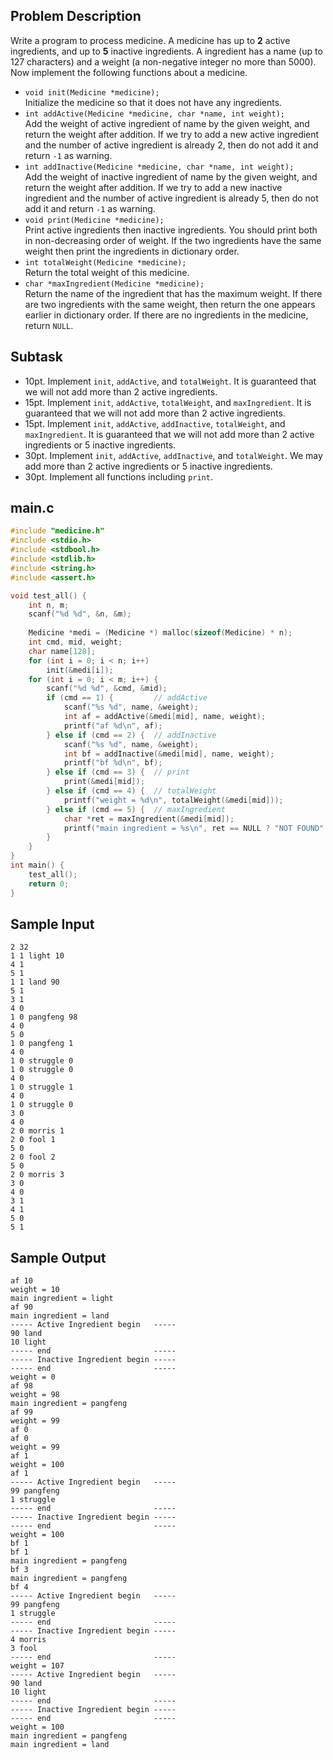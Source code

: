 ## Problem Description ##

Write a program to process medicine. A medicine has up to **2** active ingredients, and up to **5** inactive ingredients. A ingredient has a name (up to 127 characters) and a weight (a non-negative integer no more than 5000). Now implement the following functions about a medicine.

* `void init(Medicine *medicine);`  
Initialize the medicine so that it does not have any ingredients.
* `int addActive(Medicine *medicine, char *name, int weight);`  
Add the weight of active ingredient of name by the given weight, and return the weight after addition. If we try to add a new active ingredient and the number of active ingredient is already 2, then do not add it and return `-1` as warning.
* `int addInactive(Medicine *medicine, char *name, int weight);`  
Add the weight of inactive ingredient of name by the given weight, and return the weight after addition. If we try to add a new inactive ingredient and the number of active ingredient is already 5, then do not add it and return `-1` as warning.
* `void print(Medicine *medicine);`  
Print active ingredients then inactive ingredients. You should print both in non-decreasing order of weight. If the two ingredients have the same weight then print the ingredients in dictionary order.
* `int totalWeight(Medicine *medicine);`  
Return the total weight of this medicine.
* `char *maxIngredient(Medicine *medicine);`  
Return the name of the ingredient that has the maximum weight. If there are two ingredients with the same weight, then return the one appears earlier in dictionary order. If there are no ingredients in the medicine, return `NULL`.

## Subtask ##
* 10pt. Implement `init`, `addActive`, and `totalWeight`. It is guaranteed that we will not add more than 2 active ingredients.
* 15pt. Implement `init`, `addActive`, `totalWeight`, and `maxIngredient`. It is guaranteed that we will not add more than 2 active ingredients.
* 15pt. Implement `init`, `addActive`, `addInactive`, `totalWeight`, and `maxIngredient`. It is guaranteed that we will not add more than 2 active ingredients or 5 inactive ingredients.
* 30pt. Implement `init`, `addActive`, `addInactive`, and `totalWeight`. We may add more than 2 active ingredients or 5 inactive ingredients.
* 30pt. Implement all functions including `print`.

## main.c ##

```c
#include "medicine.h"
#include <stdio.h>
#include <stdbool.h>
#include <stdlib.h>
#include <string.h>
#include <assert.h>

void test_all() {
	int n, m;
	scanf("%d %d", &n, &m);
	
	Medicine *medi = (Medicine *) malloc(sizeof(Medicine) * n);
	int cmd, mid, weight;
	char name[128];
	for (int i = 0; i < n; i++)
		init(&medi[i]);
	for (int i = 0; i < m; i++) {
		scanf("%d %d", &cmd, &mid);
		if (cmd == 1) { 		// addActive
			scanf("%s %d", name, &weight);
			int af = addActive(&medi[mid], name, weight);
			printf("af %d\n", af);
		} else if (cmd == 2) {	// addInactive
			scanf("%s %d", name, &weight);
			int bf = addInactive(&medi[mid], name, weight);
			printf("bf %d\n", bf);
		} else if (cmd == 3) {	// print
			print(&medi[mid]);
		} else if (cmd == 4) {	// totalWeight
			printf("weight = %d\n", totalWeight(&medi[mid]));
		} else if (cmd == 5) {	// maxIngredient
			char *ret = maxIngredient(&medi[mid]);
			printf("main ingredient = %s\n", ret == NULL ? "NOT FOUND" : ret);
		}
	}
}
int main() {
	test_all();
	return 0;
}
```

## Sample Input ##
```
2 32
1 1 light 10
4 1
5 1
1 1 land 90
5 1
3 1
4 0
1 0 pangfeng 98
4 0
5 0
1 0 pangfeng 1
4 0
1 0 struggle 0
1 0 struggle 0
4 0
1 0 struggle 1
4 0
1 0 struggle 0
3 0
4 0
2 0 morris 1
2 0 fool 1
5 0
2 0 fool 2
5 0
2 0 morris 3
3 0
4 0
3 1
4 1
5 0
5 1
```

## Sample Output ##
```
af 10
weight = 10
main ingredient = light
af 90
main ingredient = land
----- Active Ingredient begin   -----
90 land
10 light
----- end                       -----
----- Inactive Ingredient begin -----
----- end                       -----
weight = 0
af 98
weight = 98
main ingredient = pangfeng
af 99
weight = 99
af 0
af 0
weight = 99
af 1
weight = 100
af 1
----- Active Ingredient begin   -----
99 pangfeng
1 struggle
----- end                       -----
----- Inactive Ingredient begin -----
----- end                       -----
weight = 100
bf 1
bf 1
main ingredient = pangfeng
bf 3
main ingredient = pangfeng
bf 4
----- Active Ingredient begin   -----
99 pangfeng
1 struggle
----- end                       -----
----- Inactive Ingredient begin -----
4 morris
3 fool
----- end                       -----
weight = 107
----- Active Ingredient begin   -----
90 land
10 light
----- end                       -----
----- Inactive Ingredient begin -----
----- end                       -----
weight = 100
main ingredient = pangfeng
main ingredient = land
```